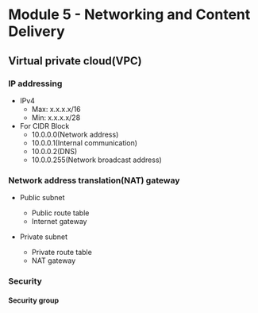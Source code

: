 #  Module 5 - Networking and Content Delivery

## Virtual private cloud(VPC)

### IP addressing
* IPv4
  * Max: x.x.x.x/16
  * Min: x.x.x.x/28
* For CIDR Block
  * 10.0.0.0(Network address)
  * 10.0.0.1(Internal communication)
  * 10.0.0.2(DNS)
  * 10.0.0.255(Network broadcast address)

### Network address translation(NAT) gateway
* Public subnet
  * Public route table
  * Internet gateway

* Private subnet
  * Private route table
  * NAT gateway

### Security

#### Security group

